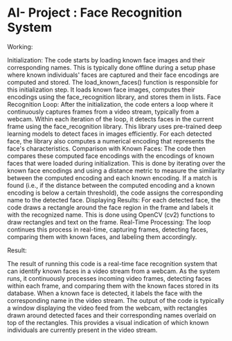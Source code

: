 # AI- Project : Face Recognition System


Working:

Initialization:
The code starts by loading known face images and their corresponding names. This is typically done offline during a setup phase where known individuals' faces are captured and their face encodings are computed and stored.
The load_known_faces() function is responsible for this initialization step. It loads known face images, computes their encodings using the face_recognition library, and stores them in lists.
Face Recognition Loop:
After the initialization, the code enters a loop where it continuously captures frames from a video stream, typically from a webcam.
Within each iteration of the loop, it detects faces in the current frame using the face_recognition library. This library uses pre-trained deep learning models to detect faces in images efficiently.
For each detected face, the library also computes a numerical encoding that represents the face's characteristics.
Comparison with Known Faces:
The code then compares these computed face encodings with the encodings of known faces that were loaded during initialization.
This is done by iterating over the known face encodings and using a distance metric to measure the similarity between the computed encoding and each known encoding.
If a match is found (i.e., if the distance between the computed encoding and a known encoding is below a certain threshold), the code assigns the corresponding name to the detected face.
Displaying Results:
For each detected face, the code draws a rectangle around the face region in the frame and labels it with the recognized name.
This is done using OpenCV (cv2) functions to draw rectangles and text on the frame.
Real-Time Processing:
The loop continues this process in real-time, capturing frames, detecting faces, comparing them with known faces, and labeling them accordingly.


Result:

The result of running this code is a real-time face recognition system that can identify known faces in a video stream from a webcam. As the system runs, it continuously processes incoming video frames, detecting faces within each frame, and comparing them with the known faces stored in its database. When a known face is detected, it labels the face with the corresponding name in the video stream.
The output of the code is typically a window displaying the video feed from the webcam, with rectangles drawn around detected faces and their corresponding names overlaid on top of the rectangles. This provides a visual indication of which known individuals are currently present in the video stream.

